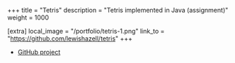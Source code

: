 +++
title = "Tetris"
description = "Tetris implemented in Java (assignment)"
weight = 1000

[extra]
local_image = "/portfolio/tetris-1.png"
link_to = "https://github.com/lewishazell/tetris"
+++

- [GitHub project](https://github.com/lewishazell/tetris)